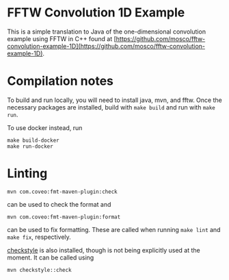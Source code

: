 # FFTW Convolution 1D Example

This is a simple translation to Java of 
the one-dimensional convolution example using FFTW in C++ 
found at [https://github.com/mosco/fftw-convolution-example-1D](https://github.com/mosco/fftw-convolution-example-1D).

# Compilation notes

To build and run locally, you will need to install java, mvn, and fftw.  Once the necessary packages are installed, 
build with `make build` and run with `make run`.  

To use docker instead, run 
```
make build-docker
make run-docker
```

# Linting

```
mvn com.coveo:fmt-maven-plugin:check
```

can be used to check the format and

```
mvn com.coveo:fmt-maven-plugin:format
```

can be used to fix formatting. These are called when running `make lint` and `make fix`, respectively.

[checkstyle](https://maven.apache.org/plugins/maven-checkstyle-plugin/usage.html) is also installed, though is not being explicitly used
at the moment. It can be called using

```
mvn checkstyle::check
```